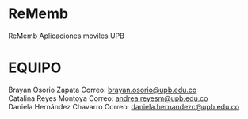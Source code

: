# ReMemb
ReMemb
Aplicaciones moviles UPB 
# EQUIPO
Brayan Osorio Zapata Correo: brayan.osorio@upb.edu.co<br />
Catalina Reyes Montoya Correo: andrea.reyesm@upb.edu.co<br />
Daniela Hernández Chavarro Correo: daniela.hernandezc@upb.edu.co
